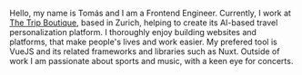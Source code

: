 Hello, my name is Tomás and I am a Frontend Engineer. Currently, I work at [The Trip Boutique](https://thetripboutique.co//), based in Zurich, helping to create its AI-based travel personalization platform. I thoroughly enjoy building websites and platforms, that make people's lives and work easier. My prefered tool is VueJS and its related frameworks and libraries such as Nuxt. Outside of work I am passionate about sports and music, with a keen eye for concerts.
